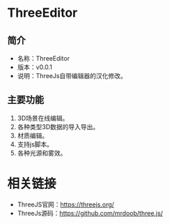 # ThreeEditor

## 简介

* 名称：ThreeEditor
* 版本：v0.0.1
* 说明：ThreeJs自带编辑器的汉化修改。

## 主要功能

1. 3D场景在线编辑。
2. 各种类型3D数据的导入导出。
3. 材质编辑。
4. 支持js脚本。
5. 各种光源和雾效。

# 相关链接

* ThreeJS官网：https://threejs.org/
* ThreeJs源码：https://github.com/mrdoob/three.js/
